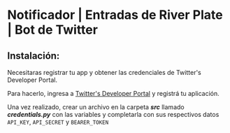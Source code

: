 # Notificador | Entradas de River Plate | Bot de Twitter

## Instalación:
Necesitaras registrar tu app y obtener las credenciales de Twitter's Developer Portal.

Para hacerlo, ingresa a [Twitter's Developer Portal](https://developer.twitter.com/en/portal/dashboard) y registrá tu aplicación.

Una vez realizado, crear un archivo en la carpeta **_src_** llamado **_credentials.py_** con las variables y completarla con sus respectivos datos
`API_KEY`, `API_SECRET` y `BEARER_TOKEN`
